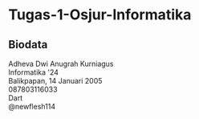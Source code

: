 # Tugas-1-Osjur-Informatika
## Biodata
Adheva Dwi Anugrah Kurniagus\
Informatika '24\
Balikpapan, 14 Januari 2005\
087803116033\
Dart\
@newflesh114
